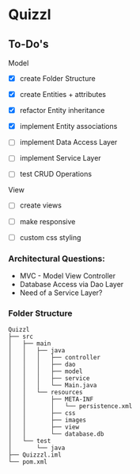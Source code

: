 # Quizzl

## To-Do's

Model
- [x] create Folder Structure
- [x] create Entities + attributes
- [x] refactor Entity inheritance
- [x] implement Entity associations
- [ ] implement Data Access Layer 
- [ ] implement Service Layer 
- [ ] test CRUD Operations


View
- [ ] create views
- [ ] make responsive
- [ ] custom css styling 


### Architectural Questions:

- MVC - Model View Controller
- Database Access via Dao Layer
- Need of a Service Layer? 


### Folder Structure
```
Quizzl
├── src
│   ├── main
│   │   ├── java
│   │   │   ├── controller
│   │   │   ├── dao
│   │   │   ├── model
│   │   │   ├── service
│   │   │   └── Main.java
│   │   └── resources
│   │       ├── META-INF
│   │       │   └── persistence.xml
│   │       ├── css
│   │       ├── images
│   │       ├── view
│   │       └── database.db
│   └── test
│       └── java
├── Quizzzl.iml
└── pom.xml
```


